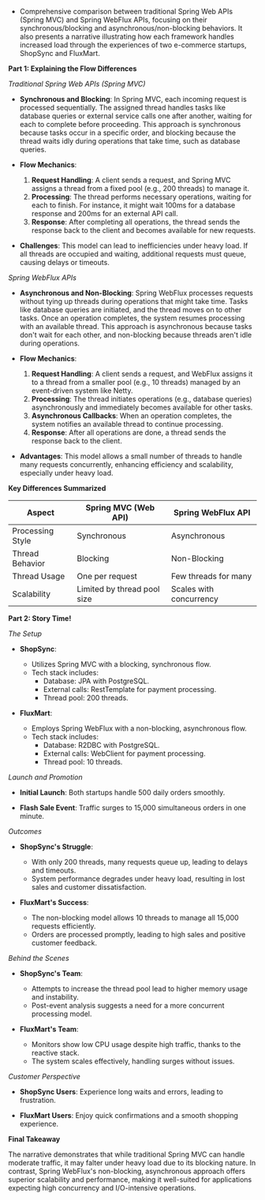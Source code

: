 - Comprehensive comparison between traditional Spring Web APIs (Spring MVC) and Spring WebFlux APIs, focusing on their synchronous/blocking and asynchronous/non-blocking behaviors. It also presents a narrative illustrating how each framework handles increased load through the experiences of two e-commerce startups, ShopSync and FluxMart.

**Part 1: Explaining the Flow Differences**

*Traditional Spring Web APIs (Spring MVC)*

- **Synchronous and Blocking**: In Spring MVC, each incoming request is processed sequentially. The assigned thread handles tasks like database queries or external service calls one after another, waiting for each to complete before proceeding. This approach is synchronous because tasks occur in a specific order, and blocking because the thread waits idly during operations that take time, such as database queries.

- **Flow Mechanics**:
  1. **Request Handling**: A client sends a request, and Spring MVC assigns a thread from a fixed pool (e.g., 200 threads) to manage it. 
  2. **Processing**: The thread performs necessary operations, waiting for each to finish. For instance, it might wait 100ms for a database response and 200ms for an external API call. 
  3. **Response**: After completing all operations, the thread sends the response back to the client and becomes available for new requests. 

- **Challenges**: This model can lead to inefficiencies under heavy load. If all threads are occupied and waiting, additional requests must queue, causing delays or timeouts. 

*Spring WebFlux APIs*

- **Asynchronous and Non-Blocking**: Spring WebFlux processes requests without tying up threads during operations that might take time. Tasks like database queries are initiated, and the thread moves on to other tasks. Once an operation completes, the system resumes processing with an available thread. This approach is asynchronous because tasks don't wait for each other, and non-blocking because threads aren't idle during operations. 

- **Flow Mechanics**:
  1. **Request Handling**: A client sends a request, and WebFlux assigns it to a thread from a smaller pool (e.g., 10 threads) managed by an event-driven system like Netty. 
  2. **Processing**: The thread initiates operations (e.g., database queries) asynchronously and immediately becomes available for other tasks. 
  3. **Asynchronous Callbacks**: When an operation completes, the system notifies an available thread to continue processing. 
  4. **Response**: After all operations are done, a thread sends the response back to the client. 

- **Advantages**: This model allows a small number of threads to handle many requests concurrently, enhancing efficiency and scalability, especially under heavy load. 

**Key Differences Summarized**

| Aspect             | Spring MVC (Web API) | Spring WebFlux API     |
|--------------------|----------------------|------------------------|
| Processing Style   | Synchronous          | Asynchronous           |
| Thread Behavior    | Blocking             | Non-Blocking           |
| Thread Usage       | One per request      | Few threads for many   |
| Scalability        | Limited by thread pool size | Scales with concurrency | 

**Part 2: Story Time!**

*The Setup*

- **ShopSync**:
  - Utilizes Spring MVC with a blocking, synchronous flow. 
  - Tech stack includes:
    - Database: JPA with PostgreSQL.
    - External calls: RestTemplate for payment processing.
    - Thread pool: 200 threads.

- **FluxMart**:
  - Employs Spring WebFlux with a non-blocking, asynchronous flow. 
  - Tech stack includes:
    - Database: R2DBC with PostgreSQL.
    - External calls: WebClient for payment processing.
    - Thread pool: 10 threads.

*Launch and Promotion*

- **Initial Launch**: Both startups handle 500 daily orders smoothly. 

- **Flash Sale Event**: Traffic surges to 15,000 simultaneous orders in one minute. 

*Outcomes*

- **ShopSync's Struggle**:
  - With only 200 threads, many requests queue up, leading to delays and timeouts. 
  - System performance degrades under heavy load, resulting in lost sales and customer dissatisfaction. 

- **FluxMart's Success**:
  - The non-blocking model allows 10 threads to manage all 15,000 requests efficiently. 
  - Orders are processed promptly, leading to high sales and positive customer feedback. 

*Behind the Scenes*

- **ShopSync's Team**:
  - Attempts to increase the thread pool lead to higher memory usage and instability. 
  - Post-event analysis suggests a need for a more concurrent processing model. 

- **FluxMart's Team**:
  - Monitors show low CPU usage despite high traffic, thanks to the reactive stack. 
  - The system scales effectively, handling surges without issues. 

*Customer Perspective*

- **ShopSync Users**: Experience long waits and errors, leading to frustration. 

- **FluxMart Users**: Enjoy quick confirmations and a smooth shopping experience. 

**Final Takeaway**

The narrative demonstrates that while traditional Spring MVC can handle moderate traffic, it may falter under heavy load due to its blocking nature. In contrast, Spring WebFlux's non-blocking, asynchronous approach offers superior scalability and performance, making it well-suited for applications expecting high concurrency and I/O-intensive operations.